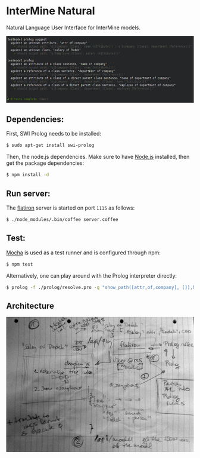 # InterMine Natural

Natural Language User Interface for InterMine models.

![image](https://github.com/radekstepan/intermine-natural/raw/master/misc/test.png)

## Dependencies:

First, SWI Prolog needs to be installed:

```bash
$ sudo apt-get install swi-prolog
```

Then, the node.js dependencies. Make sure to have [Node.js](https://github.com/joyent/node/wiki/Installing-Node.js-via-package-manager) installed, then get the package dependencies:

```bash
$ npm install -d
```

## Run server:

The [flatiron](http://flatironjs.org/) server is started on port `1115` as follows:

```bash
$ ./node_modules/.bin/coffee server.coffee
```

## Test:

[Mocha](http://visionmedia.github.com/mocha/) is used as a test runner and is configured through npm:

```bash
$ npm test
```

Alternatively, one can play around with the Prolog interpreter directly:

```bash
$ prolog -f ./prolog/resolve.pro -g "show_path([attr,of,company], []),halt"
```

## Architecture

![image](https://github.com/radekstepan/intermine-natural/raw/master/misc/architecture.jpg)
